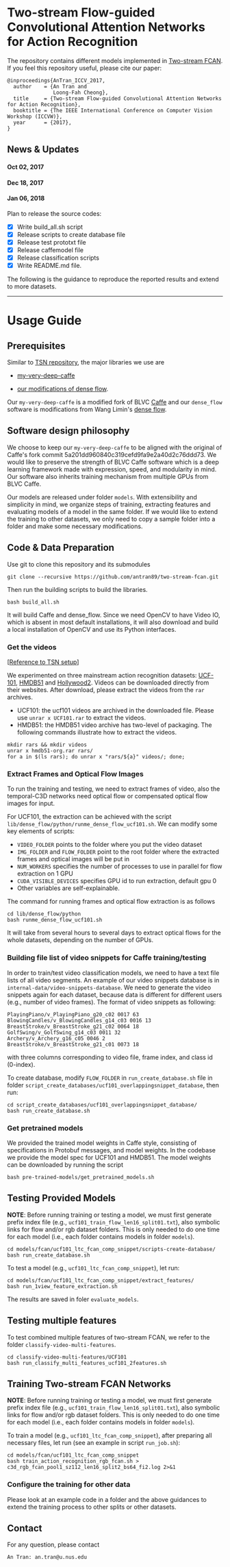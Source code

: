 # Two-stream Flow-guided Convolutional Attention Networks for Action Recognition

The repository contains different models implemented in [Two-stream FCAN](https://arxiv.org/abs/1708.09268). If you feel this repository useful, please cite our paper:
```
@inproceedings{AnTran_ICCV_2017,
  author    = {An Tran and
               Loong-Fah Cheong},
  title     = {Two-stream Flow-guided Convolutional Attention Networks for Action Recognition},
  booktitle = {The IEEE International Conference on Computer Vision Workshop (ICCVW)},
  year      = {2017},
}
```

## News & Updates

#### Oct 02, 2017

#### Dec 18, 2017

#### Jan 06, 2018

Plan to release the source codes:

- [x] Write build_all.sh script
- [x] Release scripts to create database file
- [x] Release test prototxt file
- [x] Release caffemodel file
- [x] Release classification scripts
- [x] Write README.md file.

The following is the guidance to reproduce the reported results and extend to more datasets.

-------------
# Usage Guide

## Prerequisites
Similar to [TSN repository](https://github.com/yjxiong/temporal-segment-networks), the major libraries we use are

- [my-very-deep-caffe][caffe]

- [our modifications of dense flow][df].

Our `my-very-deep-caffe` is a modified fork of BLVC [Caffe][BLVC-Caffe] and our `dense_flow` software is modifications from Wang Limin's [dense flow][Wang_dense_flow].

## Software design philosophy
We choose to keep our `my-very-deep-caffe` to be aligned with the original of Caffe's fork commit 5a201dd960840c319cefd9fa9e2a40d2c76ddd73. 
We would like to preserve the strength of BLVC Caffe software which is a deep learning framework made with expression, speed, and modularity 
in mind. Our software also inherits training mechanism from multiple GPUs from BLVC Caffe.

Our models are released under folder `models`. With extensibility and simplicity in mind, we organize steps of training, extracting features and evaluating models of a model in the same folder. If we would like to extend the training to other datasets, we only need to copy a sample folder into a
folder and make some necessary modifications.

## Code & Data Preparation
Use git to clone this repository and its submodules
```
git clone --recursive https://github.com/antran89/two-stream-fcan.git
```

Then run the building scripts to build the libraries.

```
bash build_all.sh
```
It will build Caffe and dense_flow. Since we need OpenCV to have Video IO, which is absent in most default installations, it will also download and build a local installation of OpenCV and use its Python interfaces.

### Get the videos
[[Reference to TSN setup][tsn]]

We experimented on three mainstream action recognition datasets: [UCF-101][ucf101], [HMDB51][hmdb51] and [Hollywood2][hollywood2]. Videos can be downloaded directly from their websites.
After download, please extract the videos from the `rar` archives.
- UCF101: the ucf101 videos are archived in the downloaded file. Please use `unrar x UCF101.rar` to extract the videos.
- HMDB51: the HMDB51 video archive has two-level of packaging.
The following commands illustrate how to extract the videos.
```
mkdir rars && mkdir videos
unrar x hmdb51-org.rar rars/
for a in $(ls rars); do unrar x "rars/${a}" videos/; done;
```

### Extract Frames and Optical Flow Images
To run the training and testing, we need to extract frames of video, also the temporal-C3D networks need optical flow or compensated optical flow images for input.

For UCF101, the extraction can be achieved with the script `lib/dense_flow/python/runme_dense_flow_ucf101.sh`. We can modify some key elements of scripts:
- `VIDEO_FOLDER` points to the folder where you put the video dataset
- `IMG_FOLDER` and `FLOW_FOLDER` point to the root folder where the extracted frames and optical images will be put in
- `NUM_WORKERS` specifies the number of processes to use in parallel for flow extraction on 1 GPU
- `CUDA_VISIBLE_DEVICES` specifies GPU id to run extraction, default gpu 0
- Other variables are self-explainable.

The command for running frames and optical flow extraction is as follows

```
cd lib/dense_flow/python
bash runme_dense_flow_ucf101.sh
```

It will take from several hours to several days to extract optical flows for the whole datasets, depending on the number of GPUs.

### Building file list of video snippets for Caffe training/testing
In order to train/test video classification models, we need to have a text file lists of all video segments. An example of our video snippets database is in `internal-data/video-snippets-database`. We need to generate the video snippets again for each dataset, because data is different for different users (e.g., number of video frames). The format of video snippets as following:
```
PlayingPiano/v_PlayingPiano_g20_c02 0017 63
BlowingCandles/v_BlowingCandles_g14_c03 0016 13
BreastStroke/v_BreastStroke_g21_c02 0064 18
GolfSwing/v_GolfSwing_g14_c03 0011 32
Archery/v_Archery_g16_c05 0046 2
BreastStroke/v_BreastStroke_g21_c01 0073 18
```

with three columns corresponding to video file, frame index, and class id (0-index).

To create database, modify `FLOW_FOLDER` in `run_create_database.sh` file in folder `script_create_databases/ucf101_overlappingsnippet_database`, then run:

```
cd script_create_databases/ucf101_overlappingsnippet_database/
bash run_create_database.sh
```

### Get pretrained models
We provided the trained model weights in Caffe style, consisting of specifications in Protobuf messages, and model weights.
In the codebase we provide the model spec for UCF101 and HMDB51.
The model weights can be downloaded by running the script

```
bash pre-trained-models/get_pretrained_models.sh
```

## Testing Provided Models
**NOTE**: Before running training or testing a model, we must first generate prefix index file (e.g., `ucf101_train_flow_len16_split01.txt`), also symbolic links for flow and/or rgb dataset folders. This is only needed to do one time for each model (i.e., each folder contains models in folder `models`).

```
cd models/fcan/ucf101_ltc_fcan_comp_snippet/scripts-create-database/
bash run_create_database.sh
```

To test a model (e.g., `ucf101_ltc_fcan_comp_snippet`), let run:
```
cd models/fcan/ucf101_ltc_fcan_comp_snippet/extract_features/
bash run_1view_feature_extraction.sh
```

The results are saved in foler `evaluate_models`.

## Testing multiple features
To test combined multiple features of two-stream FCAN, we refer to the folder `classify-video-multi-features`.

```
cd classify-video-multi-features/UCF101
bash run_classify_multi_features_ucf101_2features.sh
```

## Training Two-stream FCAN Networks
**NOTE**: Before running training or testing a model, we must first generate prefix index file (e.g., `ucf101_train_flow_len16_split01.txt`), also symbolic links for flow and/or rgb dataset folders. This is only needed to do one time for each model (i.e., each folder contains models in folder `models`).

To train a model (e.g., `ucf101_ltc_fcan_comp_snippet`), after preparing all necessary files, let run (see an example in script `run_job.sh`):
```
cd models/fcan/ucf101_ltc_fcan_comp_snippet
bash train_action_recognition_rgb_fcan.sh > c3d_rgb_fcan_pool1_sz112_len16_split2_bs64_fi2.log 2>&1
```

### Configure the training for other data
Please look at an example code in a folder and the above guidances to extend the training process to other splits or other datasets.

## Contact
For any question, please contact
```
An Tran: an.tran@u.nus.edu
```

[caffe]:https://github.com/antran89/my-very-deep-caffe
[df]:https://github.com/antran89/dense_flow
[BLVC-Caffe]:https://github.com/antran89/dense_flow
[Wang_dense_flow]:https://github.com/yjxiong/dense_flow
[tsn]:https://github.com/yjxiong/temporal-segment-networks
[ucf101]:http://crcv.ucf.edu/data/UCF101.php
[hmdb51]:http://serre-lab.clps.brown.edu/resource/hmdb-a-large-human-motion-database/
[hollywood2]:http://www.di.ens.fr/~laptev/actions/hollywood2/
